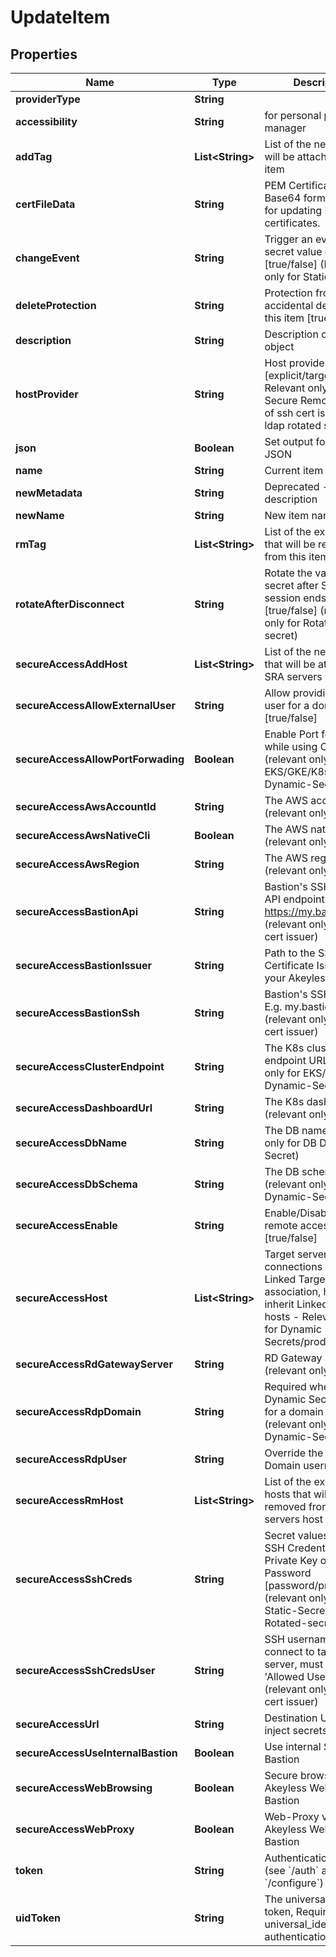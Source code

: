 

# UpdateItem


## Properties

Name | Type | Description | Notes
------------ | ------------- | ------------- | -------------
**providerType** | **String** |  |  [optional]
**accessibility** | **String** | for personal password manager |  [optional]
**addTag** | **List&lt;String&gt;** | List of the new tags that will be attached to this item |  [optional]
**certFileData** | **String** | PEM Certificate in a Base64 format. Used for updating RSA keys&#39; certificates. |  [optional]
**changeEvent** | **String** | Trigger an event when a secret value changed [true/false] (Relevant only for Static Secret) |  [optional]
**deleteProtection** | **String** | Protection from accidental deletion of this item [true/false] |  [optional]
**description** | **String** | Description of the object |  [optional]
**hostProvider** | **String** | Host provider type [explicit/target], Relevant only for Secure Remote Access of ssh cert issuer and ldap rotated secret |  [optional]
**json** | **Boolean** | Set output format to JSON |  [optional]
**name** | **String** | Current item name | 
**newMetadata** | **String** | Deprecated - use description |  [optional]
**newName** | **String** | New item name |  [optional]
**rmTag** | **List&lt;String&gt;** | List of the existent tags that will be removed from this item |  [optional]
**rotateAfterDisconnect** | **String** | Rotate the value of the secret after SRA session ends [true/false] (relevant only for Rotated-secret) |  [optional]
**secureAccessAddHost** | **List&lt;String&gt;** | List of the new hosts that will be attached to SRA servers host |  [optional]
**secureAccessAllowExternalUser** | **String** | Allow providing external user for a domain users [true/false] |  [optional]
**secureAccessAllowPortForwading** | **Boolean** | Enable Port forwarding while using CLI access (relevant only for EKS/GKE/K8s Dynamic-Secret) |  [optional]
**secureAccessAwsAccountId** | **String** | The AWS account id (relevant only for aws) |  [optional]
**secureAccessAwsNativeCli** | **Boolean** | The AWS native cli (relevant only for aws) |  [optional]
**secureAccessAwsRegion** | **String** | The AWS region (relevant only for aws) |  [optional]
**secureAccessBastionApi** | **String** | Bastion&#39;s SSH control API endpoint. E.g. https://my.bastion:9900 (relevant only for ssh cert issuer) |  [optional]
**secureAccessBastionIssuer** | **String** | Path to the SSH Certificate Issuer for your Akeyless Bastion |  [optional]
**secureAccessBastionSsh** | **String** | Bastion&#39;s SSH server. E.g. my.bastion:22 (relevant only for ssh cert issuer) |  [optional]
**secureAccessClusterEndpoint** | **String** | The K8s cluster endpoint URL (relevant only for EKS/GKE/K8s Dynamic-Secret) |  [optional]
**secureAccessDashboardUrl** | **String** | The K8s dashboard url (relevant only for k8s) |  [optional]
**secureAccessDbName** | **String** | The DB name (relevant only for DB Dynamic-Secret) |  [optional]
**secureAccessDbSchema** | **String** | The DB schema (relevant only for DB Dynamic-Secret) |  [optional]
**secureAccessEnable** | **String** | Enable/Disable secure remote access [true/false] |  [optional]
**secureAccessHost** | **List&lt;String&gt;** | Target servers for connections (In case of Linked Target association, host(s) will inherit Linked Target hosts - Relevant only for Dynamic Secrets/producers) |  [optional]
**secureAccessRdGatewayServer** | **String** | RD Gateway server (relevant only for rdp) |  [optional]
**secureAccessRdpDomain** | **String** | Required when the Dynamic Secret is used for a domain user (relevant only for RDP Dynamic-Secret) |  [optional]
**secureAccessRdpUser** | **String** | Override the RDP Domain username |  [optional]
**secureAccessRmHost** | **List&lt;String&gt;** | List of the existent hosts that will be removed from SRA servers host |  [optional]
**secureAccessSshCreds** | **String** | Secret values contains SSH Credentials, either Private Key or Password [password/private-key] (relevant only for Static-Secret or Rotated-secret) |  [optional]
**secureAccessSshCredsUser** | **String** | SSH username to connect to target server, must be in &#39;Allowed Users&#39; list (relevant only for ssh cert issuer) |  [optional]
**secureAccessUrl** | **String** | Destination URL to inject secrets |  [optional]
**secureAccessUseInternalBastion** | **Boolean** | Use internal SSH Bastion |  [optional]
**secureAccessWebBrowsing** | **Boolean** | Secure browser via Akeyless Web Access Bastion |  [optional]
**secureAccessWebProxy** | **Boolean** | Web-Proxy via Akeyless Web Access Bastion |  [optional]
**token** | **String** | Authentication token (see &#x60;/auth&#x60; and &#x60;/configure&#x60;) |  [optional]
**uidToken** | **String** | The universal identity token, Required only for universal_identity authentication |  [optional]



